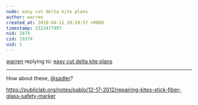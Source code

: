 ```yaml
---
node: easy cut delta kite plans
author: warren
created_at: 2018-04-11 20:19:57 +0000
timestamp: 1523477997
nid: 2874
cid: 19374
uid: 1
---
```




[warren](../profile/warren) replying to: [easy cut delta kite plans](../notes/mathew/7-19-2012/easy-cut-delta-kite-plans)

----
How about these, [@sadler](/profile/sadler)?

https://publiclab.org/notes/pablo/12-17-2012/repairing-kites-stick-fiber-glass-safety-marker